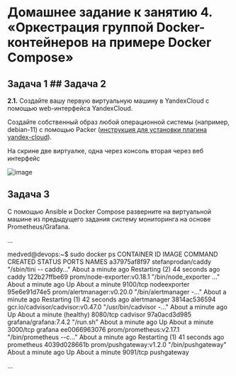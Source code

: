 # Домашнее задание к занятию 4. «Оркестрация группой Docker-контейнеров на примере Docker Compose»

## Задача 1  ## Задача 2

**2.1.** Создайте вашу первую виртуальную машину в YandexCloud с помощью web-интерфейса YandexCloud. 

Создайте собственный образ любой операционной системы (например, debian-11) с помощью Packer ([инструкция для установки плагина yandex-cloud](https://cloud.yandex.ru/docs/tutorials/infrastructure-management/packer-quickstart)).

На скрине две виртуалке, одна через консоль вторая через веб интерфейс

![image](https://github.com/lechuk1981/Netology_devops/assets/5323690/045a4e28-28d1-4dad-8282-19794b2cb18d)

## Задача 3

С помощью Ansible и Docker Compose разверните на виртуальной машине из предыдущего задания систему мониторинга на основе Prometheus/Grafana.

...

medved@devops:~$ sudo docker ps
CONTAINER ID   IMAGE                              COMMAND                  CREATED              STATUS                          PORTS      NAMES
a37975af8f97   stefanprodan/caddy                 "/sbin/tini -- caddy…"   About a minute ago   Restarting (2) 44 seconds ago              caddy
122b27ffbe69   prom/node-exporter:v0.18.1         "/bin/node_exporter …"   About a minute ago   Up About a minute               9100/tcp   nodeexporter
95e6e91d74e5   prom/alertmanager:v0.20.0          "/bin/alertmanager -…"   About a minute ago   Restarting (1) 42 seconds ago              alertmanager
3814ac536594   gcr.io/cadvisor/cadvisor:v0.47.0   "/usr/bin/cadvisor -…"   About a minute ago   Up About a minute (healthy)     8080/tcp   cadvisor
97a0acd3d985   grafana/grafana:7.4.2              "/run.sh"                About a minute ago   Up About a minute               3000/tcp   grafana
ee0066963076   prom/prometheus:v2.17.1            "/bin/prometheus --c…"   About a minute ago   Restarting (1) 41 seconds ago              prometheus
4039d028661b   prom/pushgateway:v1.2.0            "/bin/pushgateway"       About a minute ago   Up About a minute               9091/tcp   pushgateway

...
